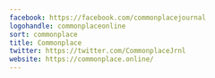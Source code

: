 ```yaml
---
facebook: https://facebook.com/commonplacejournal
logohandle: commonplaceonline
sort: commonplace
title: Commonplace
twitter: https://twitter.com/CommonplaceJrnl
website: https://commonplace.online/
---
```

